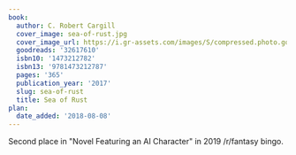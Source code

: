 ```yaml
---
book:
  author: C. Robert Cargill
  cover_image: sea-of-rust.jpg
  cover_image_url: https://i.gr-assets.com/images/S/compressed.photo.goodreads.com/books/1476602158l/32617610._SY475_.jpg
  goodreads: '32617610'
  isbn10: '1473212782'
  isbn13: '9781473212787'
  pages: '365'
  publication_year: '2017'
  slug: sea-of-rust
  title: Sea of Rust
plan:
  date_added: '2018-08-08'
---
```

Second place in "Novel Featuring an AI Character" in 2019 /r/fantasy bingo.
